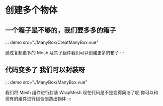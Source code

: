 # 创建多个物体

## 一个箱子是不够的，我们要多多的箱子

::: demo src="./ManyBox/CreatManyBox.vue"

通过复制更多的 Mesh 及其子组件我们可以创建更多的箱子 :::

## 代码变多了 我们可以封装呀

::: demo src="./ManyBox/ManyBox.vue"

我们将 Mesh 组件进行封装 WrapMesh 现在代码是不是变得简洁了呢,你可以和现有的组件进行组合创造出物体 :::

